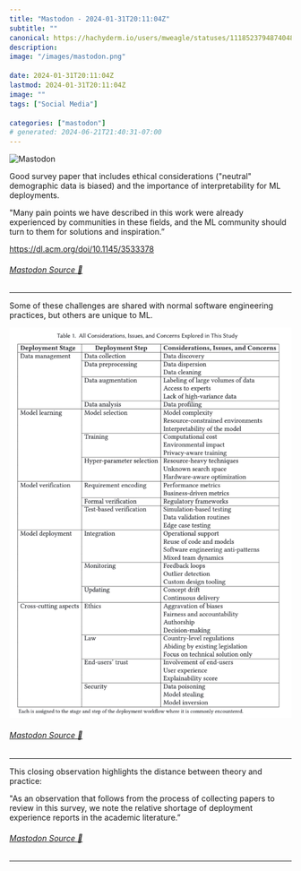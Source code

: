 ```yaml
---
title: "Mastodon - 2024-01-31T20:11:04Z"
subtitle: ""
canonical: https://hachyderm.io/users/mweagle/statuses/111852379487404825
description:
image: "/images/mastodon.png"

date: 2024-01-31T20:11:04Z
lastmod: 2024-01-31T20:11:04Z
image: ""
tags: ["Social Media"]

categories: ["mastodon"]
# generated: 2024-06-21T21:40:31-07:00
---
```

![Mastodon](/images/mastodon.png)

<p>Good survey paper that includes ethical considerations (&quot;neutral&quot; demographic data is biased) and the importance of interpretability for ML deployments. </p><p>&quot;Many pain points we have described in this work were already experienced by communities in these fields, and the ML community should turn to them for solutions and inspiration.”</p><p><a href="https://dl.acm.org/doi/10.1145/3533378" target="_blank" rel="nofollow noopener noreferrer" translate="no"><span class="invisible">https://</span><span class="">dl.acm.org/doi/10.1145/3533378</span><span class="invisible"></span></a></p>


###### [Mastodon Source 🐘](https://hachyderm.io/@mweagle/111852379487404825)

___

<p>Some of these challenges are shared with normal software engineering practices, but others are unique to ML.</p>

![Table that lists the challenges associated with deploying Machine Learning. ](904dd24c072df7c4.png)

###### [Mastodon Source 🐘](https://hachyderm.io/@mweagle/111852390839136987)

___

<p>This closing observation highlights the distance between theory and practice:</p><p>&quot;As an observation that follows from the process of collecting papers to review in this survey, we note the relative shortage of deployment experience reports in the academic literature.”</p>


###### [Mastodon Source 🐘](https://hachyderm.io/@mweagle/111852403428097337)

___
